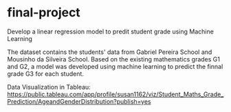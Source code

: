# final-project

Develop a linear regression model to predit student grade using Machine Learning

The dataset contains the students' data from Gabriel Pereira School and Mousinho da Silveira School. Based on the existing mathematics grades G1 and G2, a model was developed using machine learning to predict the finnal grade G3 for each student. 

Data Visualization in Tableau:
https://public.tableau.com/app/profile/susan1162/viz/Student_Maths_Grade_Prediction/AgeandGenderDistribution?publish=yes
